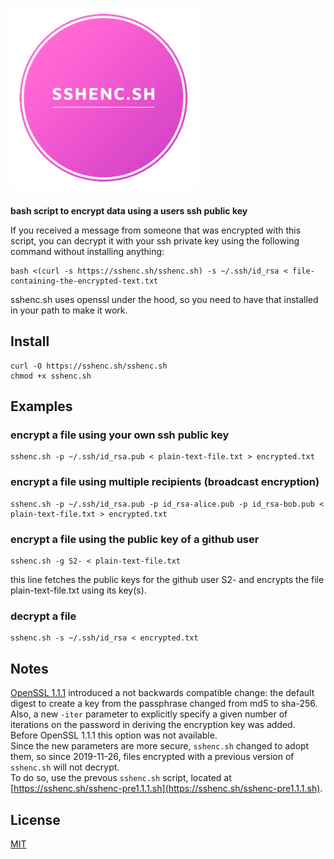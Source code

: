 # ![sshenc.sh](logo.png)

**bash script to encrypt data using a users ssh public key**

If you received a message from someone that was encrypted with this script, you can decrypt it with your ssh private key using the following command without installing anything:
```
bash <(curl -s https://sshenc.sh/sshenc.sh) -s ~/.ssh/id_rsa < file-containing-the-encrypted-text.txt
```
sshenc.sh uses openssl under the hood, so you need to have that installed in your path to make it work.

## Install
```
curl -O https://sshenc.sh/sshenc.sh
chmod +x sshenc.sh
```

## Examples

### encrypt a file using your own ssh public key
```
sshenc.sh -p ~/.ssh/id_rsa.pub < plain-text-file.txt > encrypted.txt
```

### encrypt a file using multiple recipients (broadcast encryption)
```
sshenc.sh -p ~/.ssh/id_rsa.pub -p id_rsa-alice.pub -p id_rsa-bob.pub < plain-text-file.txt > encrypted.txt
```

### encrypt a file using the public key of a github user
```
sshenc.sh -g S2- < plain-text-file.txt
```
this line fetches the public keys for the github user S2- and encrypts the file plain-text-file.txt using its key(s).

### decrypt a file
```
sshenc.sh -s ~/.ssh/id_rsa < encrypted.txt
```

## Notes
[OpenSSL 1.1.1](https://www.openssl.org/docs/man1.1.1/man1/openssl-enc.html) introduced a not backwards compatible change: the default digest to create a key from the passphrase changed from md5 to sha-256.  
Also, a new `-iter` parameter to explicitly specify a given number of iterations on the password in deriving the encryption key was added.  
Before OpenSSL 1.1.1 this option was not available.  
Since the new parameters are more secure, `sshenc.sh` changed to adopt them, so since 2019-11-26, files encrypted with a previous version of `sshenc.sh` will not decrypt.  
To do so, use the prevous `sshenc.sh` script, located at [https://sshenc.sh/sshenc-pre1.1.1.sh](https://sshenc.sh/sshenc-pre1.1.1.sh).

## License
[MIT](https://opensource.org/licenses/MIT)
